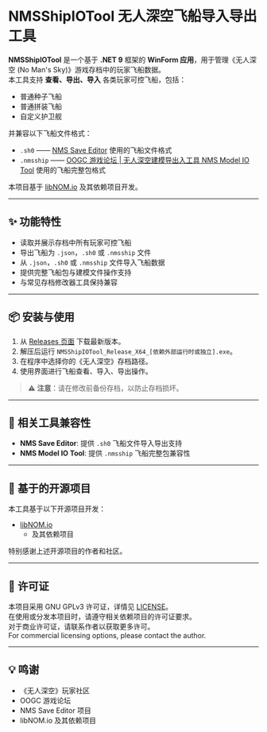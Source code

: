 # NMSShipIOTool 无人深空飞船导入导出工具

**NMSShipIOTool** 是一个基于 **.NET 9** 框架的 **WinForm 应用**，用于管理《无人深空 (No Man's Sky)》游戏存档中的玩家飞船数据。  
本工具支持 **查看、导出、导入** 各类玩家可控飞船，包括：  

- 普通种子飞船  
- 普通拼装飞船  
- 自定义护卫舰  

并兼容以下飞船文件格式：  

- `.sh0` —— [NMS Save Editor](https://github.com/goatfungus/NMSSaveEditor) 使用的飞船文件格式  
- `.nmsship` —— [OOGC 游戏论坛 | 无人深空建模导出入工具 NMS Model IO Tool](https://oogc.cc/plugin.php?id=one_market&action=item&sid=82) 使用的飞船完整包格式  

本项目基于 [libNOM.io](https://github.com/zencq/libNOM.io) 及其依赖项目开发。

---

## ✨ 功能特性

- 读取并展示存档中所有玩家可控飞船  
- 导出飞船为 `.json`，`.sh0` 或 `.nmsship` 文件  
- 从 `.json`，`.sh0` 或 `.nmsship` 文件导入飞船数据  
- 提供完整飞船包与建模文件操作支持  
- 与常见存档修改器工具保持兼容  

---

## 📦 安装与使用

1. 从 [Releases 页面](../../releases) 下载最新版本。  
2. 解压后运行 `NMSShipIOTool_Release_X64_[依赖外部运行时或独立].exe`。  
3. 在程序中选择你的《无人深空》存档路径。  
4. 使用界面进行飞船查看、导入、导出操作。  

> ⚠️ **注意**：请在修改前备份存档，以防止存档损坏。  

---

## 🔗 相关工具兼容性

- **NMS Save Editor**: 提供 `.sh0` 飞船文件导入导出支持  
- **NMS Model IO Tool**: 提供 `.nmsship` 飞船完整包兼容性  

---

## 📖 基于的开源项目

本工具基于以下开源项目开发：  

- [libNOM.io](https://github.com/zencq/libNOM.io) 
  - 及其依赖项目  

特别感谢上述开源项目的作者和社区。  

---

## 📜 许可证

本项目采用 GNU GPLv3 许可证，详情见 [LICENSE](./LICENSE)。  
在使用或分发本项目时，请遵守相关依赖项目的许可证要求。  
对于商业许可证，请联系作者以获取更多许可。  
For commercial licensing options, please contact the author.

---

## 💡 鸣谢

- 《无人深空》玩家社区  
- OOGC 游戏论坛  
- NMS Save Editor 项目  
- libNOM.io 及其依赖项目  
